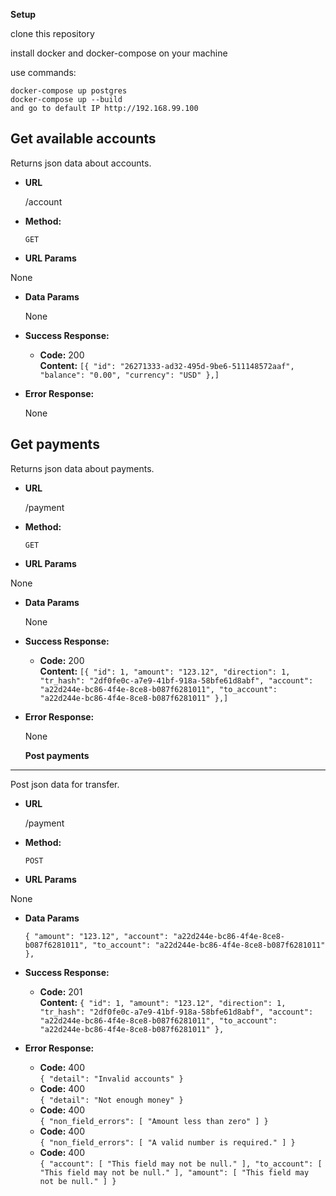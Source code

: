 **Setup**

clone this repository

install docker and docker-compose on your machine

use commands:
```
docker-compose up postgres
docker-compose up --build
and go to default IP http://192.168.99.100
```


**Get available accounts**
----
  Returns json data about accounts.

* **URL**

  /account

* **Method:**

  `GET`
  
*  **URL Params**
  
  None

* **Data Params**

  None

* **Success Response:**

  * **Code:** 200 <br />
    **Content:** `[{
        "id": "26271333-ad32-495d-9be6-511148572aaf",
        "balance": "0.00",
        "currency": "USD"
    },]`
* **Error Response:**

  None
  
  
  
**Get payments**
----
  Returns json data about payments.

* **URL**

  /payment

* **Method:**

  `GET`
  
*  **URL Params**
  
  None

* **Data Params**

  None

* **Success Response:**

  * **Code:** 200 <br />
    **Content:** `[{
        "id": 1,
        "amount": "123.12",
        "direction": 1,
        "tr_hash": "2df0fe0c-a7e9-41bf-918a-58bfe61d8abf",
        "account": "a22d244e-bc86-4f4e-8ce8-b087f6281011",
        "to_account": "a22d244e-bc86-4f4e-8ce8-b087f6281011"
    },]`
* **Error Response:**

  None
  
  
  **Post payments**
----
  Post json data for transfer.

* **URL**

  /payment

* **Method:**

  `POST`
  
*  **URL Params**
  
  None

* **Data Params**

  `{
        "amount": "123.12",
        "account": "a22d244e-bc86-4f4e-8ce8-b087f6281011",
        "to_account": "a22d244e-bc86-4f4e-8ce8-b087f6281011"
    },`

* **Success Response:**

  * **Code:** 201 <br />
    **Content:** `{
        "id": 1,
        "amount": "123.12",
        "direction": 1,
        "tr_hash": "2df0fe0c-a7e9-41bf-918a-58bfe61d8abf",
        "account": "a22d244e-bc86-4f4e-8ce8-b087f6281011",
        "to_account": "a22d244e-bc86-4f4e-8ce8-b087f6281011"
    },`
* **Error Response:**
  * **Code:** 400 <br />
  `{
    "detail": "Invalid accounts"
   }`
   * **Code:** 400 <br />
  `{
    "detail": "Not enough money"
   }`
   * **Code:** 400 <br />
  `{
    "non_field_errors": [
        "Amount less than zero"
    ]
   }`
   * **Code:** 400 <br />
  `{
    "non_field_errors": [
        "A valid number is required."
    ]
   }`
   * **Code:** 400 <br />
  `{
     "account": [
        "This field may not be null."
    ],
    "to_account": [
        "This field may not be null."
    ],
      "amount": [
        "This field may not be null."
    ]
   }`
